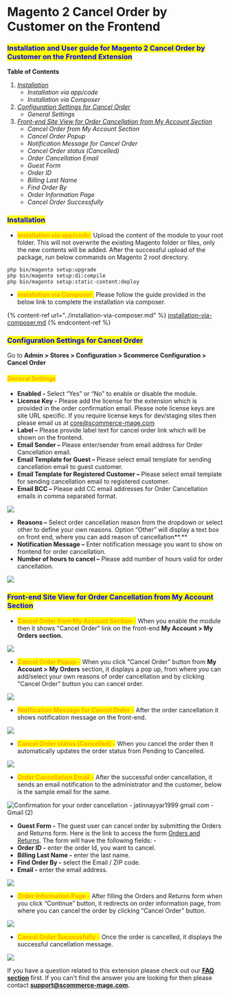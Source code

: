 # Magento 2 Cancel Order by Customer on the Frontend

### <mark style="color:blue;">Installation and User guide for Magento 2 Cancel Order by Customer on the Frontend Extension</mark>

**Table of Contents**

1. [_Installation_ ](magento-2-cancel-order-by-customer-on-the-frontend.md#\_bookmark0)
   * _Installation via app/code_&#x20;
   * _Installation via Composer_
2. [_Configuration Settings for Cancel Order_ ](magento-2-cancel-order-by-customer-on-the-frontend.md#\_bookmark3)
   * _General Settings_&#x20;
3. [_Front-end Site View for Order Cancellation from My Account Section_ ](magento-2-cancel-order-by-customer-on-the-frontend.md#\_bookmark5)
   * _Cancel Order from My Account Section_&#x20;
   * _Cancel Order Popup_&#x20;
   * _Notification Message for Cancel Order_&#x20;
   * _Cancel Order status (Cancelled)_&#x20;
   * _Order Cancellation Email_&#x20;
   * _Guest Form_&#x20;
   * _Order ID_&#x20;
   * _Billing Last Name_&#x20;
   * _Find Order By_&#x20;
   * _Order Information Page_&#x20;
   * _Cancel Order Successfully_&#x20;

### <mark style="color:blue;">Installation</mark> <a href="#_bookmark0" id="_bookmark0"></a>

* <mark style="color:orange;">**Installation via app/code:**</mark> Upload the content of the module to your root folder. This will not overwrite the existing Magento folder or files, only the new contents will be added. After the successful upload of the package, run below commands on Magento 2 root directory.

```
php bin/magento setup:upgrade
php bin/magento setup:di:compile
php bin/magento setup:static-content:deploy
```

* <mark style="color:orange;">**Installation via Composer:**</mark> Please follow the guide provided in the below link to complete the installation via composer.

{% content-ref url="../installation-via-composer.md" %}
[installation-via-composer.md](../installation-via-composer.md)
{% endcontent-ref %}

### <mark style="color:blue;">Configuration Settings for Cancel Order</mark> <a href="#_bookmark3" id="_bookmark3"></a>

Go to **Admin > Stores > Configuration > Scommerce Configuration > Cancel Order**

#### <mark style="color:orange;">General Settings</mark> <a href="#_bookmark4" id="_bookmark4"></a>

* **Enabled -** Select “Yes” or “No” to enable or disable the module.
* **License Key -** Please add the license for the extension which is provided in the order confirmation email. Please note license keys are site URL specific. If you require license keys for dev/staging sites then please email us at [core@scommerce-mage.com](mailto:core@scommerce-mage.com)
* **Label –** Please provide label text for cancel order link which will be shown on the frontend.
* **Email Sender –** Please enter/sender from email address for Order Cancellation email.
* **Email Template for Guest –** Please select email template for sending cancellation email to guest customer.
* **Email Template for Registered Customer –** Please select email template for sending cancellation email to registered customer.
* **Email BCC –** Please add CC email addresses for Order Cancellation emails in comma separated format.

![](../../.gitbook/assets/cancel\_general.jpg)

* **Reasons –** Select order cancellation reason from the dropdown or select other to define your own reasons. Option “Other” will display a text box on front end, where you can add reason of cancellation**.**
* **Notification Message –** Enter notification message you want to show on frontend for order cancellation.
* **Number of hours to cancel –** Please add number of hours valid for order cancellation.

![](../../.gitbook/assets/cancel\_general2.jpg)

### <mark style="color:blue;">Front-end Site View for Order Cancellation from My Account Section</mark> <a href="#_bookmark5" id="_bookmark5"></a>

* <mark style="color:orange;">**Cancel Order from My Account Section -**</mark> When you enable the module then it shows "Cancel Order" link on the front-end **My Account > My Orders section.**

![](<../../.gitbook/assets/3 (77)>)

* <mark style="color:orange;">**Cancel Order Popup -**</mark> When you click "Cancel Order" button from **My Account > My Orders** section, it displays a pop up, from where you can add/select your own reasons of order cancellation and by clicking "Cancel Order" button you can cancel order.

![](<../../.gitbook/assets/4 (24)>)

* <mark style="color:orange;">**Notification Message for Cancel Order -**</mark> After the order cancellation it shows notification message on the front-end.

![](<../../.gitbook/assets/5 (16)>)

* <mark style="color:orange;">**Cancel Order status (Cancelled) -**</mark> When you cancel the order then it automatically updates the order status from Pending to Cancelled.

![](<../../.gitbook/assets/6 (20)>)

* <mark style="color:orange;">**Order Cancellation Email -**</mark> After the successful order cancellation, it sends an email notification to the administrator and the customer, below is the sample email for the same.

![Confirmation for your order cancellation - jatinnayyar1999 gmail com - Gmail (2)](<../../.gitbook/assets/7 (54)>)

* **Guest Form -** The guest user can cancel order by submitting the Orders and Returns form. Here is the link to access the form [Orders and Returns](http://demo2.scommerce-mage.co.uk/sales/guest/form/). The form will have the following fields: -
* **Order ID -** enter the order Id, you want to cancel.
* **Billing Last Name -** enter the last name.
* **Find Order By -** select the Email / ZIP code.
* **Email -** enter the email address.

![](<../../.gitbook/assets/8 (38)>)

* <mark style="color:orange;">**Order Information Page -**</mark> After filling the Orders and Returns form when you click “Continue” button, it redirects on order information page, from where you can cancel the order by clicking “Cancel Order” button.

![](<../../.gitbook/assets/9 (25)>)

* <mark style="color:orange;">**Cancel Order Successfully -**</mark> Once the order is cancelled, it displays the successful cancellation message.

![](<../../.gitbook/assets/10 (31)>)

If you have a question related to this extension please check out our [**FAQ section**](https://www.scommerce-mage.com/magento-2-cancel-order.html#faq) first. If you can't find the answer you are looking for then please contact [**support@scommerce-mage.com**](mailto:core@scommerce-mage.com)**.**
